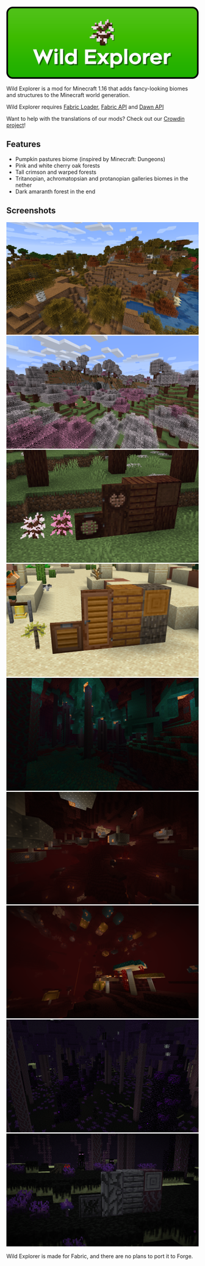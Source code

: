 ![](https://raw.githubusercontent.com/DawnTeamMC/DawnTeamMC/master/wild_explorer/header.png)

Wild Explorer is a mod for Minecraft 1.16 that adds fancy-looking biomes and structures to the Minecraft world generation.

Wild Explorer requires [Fabric Loader](https://fabricmc.net/use/), [Fabric API](https://www.curseforge.com/minecraft/mc-mods/fabric-api) and [Dawn API](https://modrinth.com/mod/dawn)

Want to help with the translations of our mods? Check out our [Crowdin project](https://crowdin.com/project/dawnteam)!

## Features
- Pumpkin pastures biome (inspired by Minecraft: Dungeons)
- Pink and white cherry oak forests
- Tall crimson and warped forests
- Tritanopian, achromatopsian and protanopian galleries biomes in the nether
- Dark amaranth forest in the end

## Screenshots
![Pumpkin Pastures](https://raw.githubusercontent.com/DawnTeamMC/DawnTeamMC/master/wild_explorer/screenshots/pumpkin_pastures.png)
![White Cherry Oak Forest](https://raw.githubusercontent.com/DawnTeamMC/DawnTeamMC/master/wild_explorer/screenshots/white_cherry_oak_forest.png)
![Cherry Oak wood blocks](https://raw.githubusercontent.com/DawnTeamMC/DawnTeamMC/master/wild_explorer/screenshots/cherry_oak_wood_blocks.png)
![Palm wood Blocks](https://raw.githubusercontent.com/DawnTeamMC/DawnTeamMC/master/wild_explorer/screenshots/palm_wood_blocks.png)
![Tall Warped Forest](https://raw.githubusercontent.com/DawnTeamMC/DawnTeamMC/master/wild_explorer/screenshots/tall_warped_forest.png)
![Achromatopsian Gallery](https://raw.githubusercontent.com/DawnTeamMC/DawnTeamMC/master/wild_explorer/screenshots/achromatopsian_gallery.png)
![Protanopian Gallery](https://raw.githubusercontent.com/DawnTeamMC/DawnTeamMC/master/wild_explorer/screenshots/protanopian_gallery.png)
![Dark Amaranth Forest](https://raw.githubusercontent.com/DawnTeamMC/DawnTeamMC/master/wild_explorer/screenshots/dark_amaranth_forest.png)
![Dark Amaranth wood blocks](https://raw.githubusercontent.com/DawnTeamMC/DawnTeamMC/master/wild_explorer/screenshots/dark_amaranth_wood_blocks.png)

Wild Explorer is made for Fabric, and there are no plans to port it to Forge.